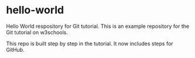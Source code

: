 # hello-world
Hello World respository for Git tutorial.
This is an example repository for the Git tutorial on w3schools.

This repo is built step by step in the tutorial.
It now includes steps for GitHub.
